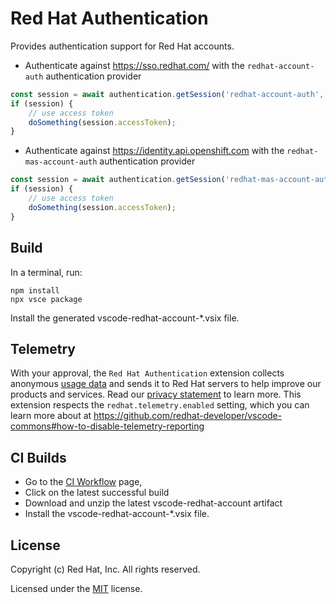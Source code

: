 # Red Hat Authentication

Provides authentication support for Red Hat accounts.

- Authenticate against https://sso.redhat.com/ with the `redhat-account-auth` authentication provider
```typescript
const session = await authentication.getSession('redhat-account-auth', ['openid'], { createIfNone: true });
if (session) {
	// use access token
	doSomething(session.accessToken);
}	
```
- Authenticate against https://identity.api.openshift.com with the `redhat-mas-account-auth` authentication provider
```typescript
const session = await authentication.getSession('redhat-mas-account-auth', ['openid'], { createIfNone: true });
if (session) {
	// use access token
	doSomething(session.accessToken);
}
```

## Build
In a terminal, run:
```
npm install
npx vsce package
```

Install the generated vscode-redhat-account-*.vsix file.

## Telemetry

With your approval, the `Red Hat Authentication` extension collects anonymous [usage data](USAGE_DATA.md) and sends it to Red Hat servers to help improve our products and services.
Read our [privacy statement](https://developers.redhat.com/article/tool-data-collection) to learn more.
This extension respects the `redhat.telemetry.enabled` setting, which you can learn more about at https://github.com/redhat-developer/vscode-commons#how-to-disable-telemetry-reporting


## CI Builds
- Go to the [CI Workflow](https://github.com/redhat-developer/vscode-redhat-account/actions/workflows/CI.yml?query=branch%3Amain+is%3Asuccess++) page, 
- Click on the latest successful build
- Download and unzip the latest vscode-redhat-account artifact
- Install the vscode-redhat-account-*.vsix file.

## License
Copyright (c) Red Hat, Inc. All rights reserved.

Licensed under the [MIT](LICENSE.txt) license.
